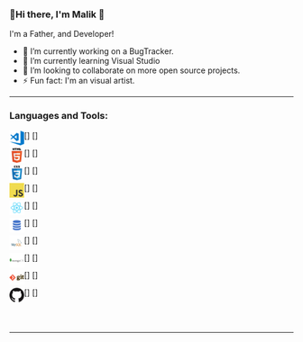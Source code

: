 ### 👋Hi there, I'm Malik 👋
I'm a Father, and Developer!

- 🔭 I’m currently working on a BugTracker.
- 🌱 I’m currently learning Visual Studio 
- 👯 I’m looking to collaborate on more open source projects.
- ⚡ Fun fact: I'm an visual artist.

---

### Languages and Tools:

[<img align="left" alt="Visual Studio Code" width="26px" src="https://raw.githubusercontent.com/github/explore/80688e429a7d4ef2fca1e82350fe8e3517d3494d/topics/visual-studio-code/visual-studio-code.png" />] []

[<img align="left" alt="HTML5" width="26px" src="https://raw.githubusercontent.com/github/explore/80688e429a7d4ef2fca1e82350fe8e3517d3494d/topics/html/html.png" />] []

[<img align="left" alt="CSS3" width="26px" src="https://raw.githubusercontent.com/github/explore/80688e429a7d4ef2fca1e82350fe8e3517d3494d/topics/css/css.png" />] []

[<img align="left" alt="JavaScript" width="26px" src="https://raw.githubusercontent.com/github/explore/80688e429a7d4ef2fca1e82350fe8e3517d3494d/topics/javascript/javascript.png" />] []

[<img align="left" alt="React" width="26px" src="https://raw.githubusercontent.com/github/explore/80688e429a7d4ef2fca1e82350fe8e3517d3494d/topics/react/react.png" />] []

[<img align="left" alt="SQL" width="26px" src="https://raw.githubusercontent.com/github/explore/80688e429a7d4ef2fca1e82350fe8e3517d3494d/topics/sql/sql.png" />] []

[<img align="left" alt="MySQL" width="26px" src="https://raw.githubusercontent.com/github/explore/80688e429a7d4ef2fca1e82350fe8e3517d3494d/topics/mysql/mysql.png" />] []

[<img align="left" alt="MongoDB" width="26px" src="https://raw.githubusercontent.com/github/explore/80688e429a7d4ef2fca1e82350fe8e3517d3494d/topics/mongodb/mongodb.png" />] []


[<img align="left" alt="Git" width="26px" src="https://raw.githubusercontent.com/github/explore/80688e429a7d4ef2fca1e82350fe8e3517d3494d/topics/git/git.png" />] []

[<img align="left" alt="GitHub" width="26px" src="https://raw.githubusercontent.com/github/explore/78df643247d429f6cc873026c0622819ad797942/topics/github/github.png" />] []


<br />
<br />

---
<!--
### Connect with me:
[<img align="left" alt="Malik | YouTube" width="22px" src="https://cdn.jsdelivr.net/npm/simple-icons@v3/icons/youtube.svg" />][youtube]
[<img align="left" alt="Malik | Twitter" width="22px" src="https://cdn.jsdelivr.net/npm/simple-icons@v3/icons/twitter.svg" />][twitter]
[<img align="left" alt="Malik | LinkedIn" width="22px" src="https://cdn.jsdelivr.net/npm/simple-icons@v3/icons/linkedin.svg" />][linkedin]
[<img align="left" alt="Malik | Instagram" width="22px" src="https://cdn.jsdelivr.net/npm/simple-icons@v3/icons/instagram.svg" />][instagram]
[youtube]: https://youtube.com
[twitter]: https://twitter.com
[linkedin]: https://linkedin.com
[instagram]: https://instagram.com
### 📺 Latest YouTube Videos
---
### 📕 Latest Blog Posts
-->
